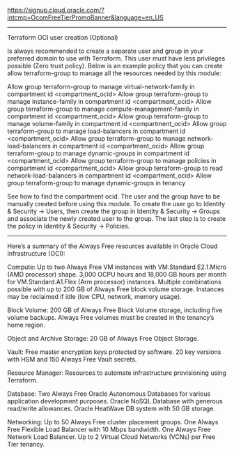 https://signup.cloud.oracle.com/?intcmp=OcomFreeTierPromoBanner&language=en_US

----

Terraform OCI user creation (Optional)

Is always recommended to create a separate user and group in your preferred domain to use with Terraform. This user must have less privileges possible (Zero trust policy). Below is an example policy that you can create allow terraform-group to manage all the resources needed by this module:

Allow group terraform-group to manage virtual-network-family  in compartment id <compartment_ocid>
Allow group terraform-group to manage instance-family  in compartment id <compartment_ocid>
Allow group terraform-group to manage compute-management-family  in compartment id <compartment_ocid>
Allow group terraform-group to manage volume-family  in compartment id <compartment_ocid>
Allow group terraform-group to manage load-balancers  in compartment id <compartment_ocid>
Allow group terraform-group to manage network-load-balancers  in compartment id <compartment_ocid>
Allow group terraform-group to manage dynamic-groups in compartment id <compartment_ocid>
Allow group terraform-group to manage policies in compartment id <compartment_ocid>
Allow group terraform-group to read network-load-balancers  in compartment id <compartment_ocid>
Allow group terraform-group to manage dynamic-groups in tenancy

See how to find the compartment ocid. The user and the group have to be manually created before using this module. To create the user go to Identity & Security -> Users, then create the group in Identity & Security -> Groups and associate the newly created user to the group. The last step is to create the policy in Identity & Security -> Policies.


----

Here’s a summary of the Always Free resources available in Oracle Cloud Infrastructure (OCI):

Compute:
    Up to two Always Free VM instances with VM.Standard.E2.1.Micro (AMD processor) shape.
    3,000 OCPU hours and 18,000 GB hours per month for VM.Standard.A1.Flex (Arm processor) instances.
    Multiple combinations possible with up to 200 GB of Always Free block volume storage.
    Instances may be reclaimed if idle (low CPU, network, memory usage).

Block Volume:
    200 GB of Always Free Block Volume storage, including five volume backups.
    Always Free volumes must be created in the tenancy’s home region.

Object and Archive Storage:
    20 GB of Always Free Object Storage.

Vault:
    Free master encryption keys protected by software.
    20 key versions with HSM and 150 Always Free Vault secrets.

Resource Manager:
    Resources to automate infrastructure provisioning using Terraform.

Database:
    Two Always Free Oracle Autonomous Databases for various application development purposes.
    Oracle NoSQL Database with generous read/write allowances.
    Oracle HeatWave DB system with 50 GB storage.

Networking:
    Up to 50 Always Free cluster placement groups.
    One Always Free Flexible Load Balancer with 10 Mbps bandwidth.
    One Always Free Network Load Balancer.
    Up to 2 Virtual Cloud Networks (VCNs) per Free Tier tenancy.